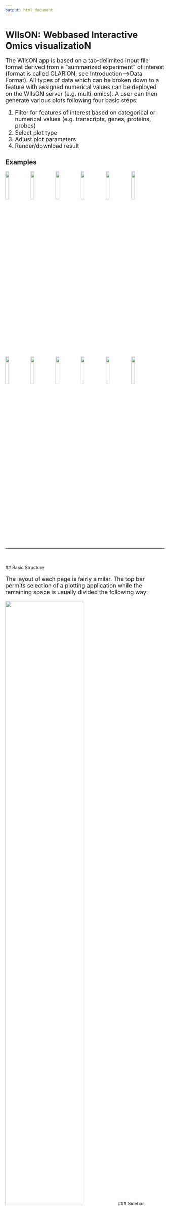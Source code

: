 ```yaml
---
output: html_document
---
```

<head>
 <style>
 img.example {
 width: 15%;
 height: 15%;
 }
 img.plot {
 width: 30%;
 height: 30%;
 float: left;
 margin-right: 20px;
 }
 .font {
 font-size: large;
 display: table;
 }
 p.plot {
 display: table;
 }
 hr {
 margin-top: 20px;
 margin-bottom: 50px;
 border-top: 2px solid;
 border-top-color: #CECECE;
 }
 </style>
</head>

# WIlsON: Webbased Interactive Omics visualizatioN

<p class="font" class="justify">
 The WIlsON app is based on a tab-delimited input file format derived from a "summarized experiment" of interest (format is called CLARION, see Introduction-->Data Format). All types of data which can be broken down to a feature with assigned numerical values can be deployed on the WIlsON server (e.g. multi-omics). A user can then generate various plots following four basic steps:</br>
 
 <ol class="font">
 <li>Filter for features of interest based on categorical or numerical values (e.g. transcripts, genes, proteins, probes)</li>
 <li>Select plot type</li>
 <li>Adjust plot parameters</li>
 <li>Render/download result</li>
 </ol>
</p>

## <a name="examples"></a> Examples

<img src="images/example_boxplot.png" class="example" />
<img src="images/example_barplot.png" class="example"/>
<img src="images/example_violinplot.png" class="example"/>
<img src="images/example_lineplot.png" class="example"/>
<img src="images/example_pca2.png" class="example"/>
<img src="images/example_global_corr_heatmap1.png" class="example"/>
<img src="images/example_global_corr_heatmap2.png" class="example"/>
<img src="images/example_scatterplot1.png" class="example"/>
<img src="images/example_scatterplot8.png" class="example"/>
<img src="images/example_scatterplot9.png" class="example"/>
<img src="images/example_heatmap4.png" class="example"/>
<img src="images/example_heatmap2.png" class="example"/>

<hr>
## <a name="basic_structure"></a> Basic Structure

<p class="font" class="justify">
 The layout of each page is fairly similar. The top bar permits selection of a plotting application while the remaining space is usually divided the following way:
</p>

<img src="images/layout.png" style="width: 70%; height: 70%"/>
### Sidebar
<p class="font">
 It shows the currently selected features as well as global parameters depending on the plot/filter.
</p>
### Options
<p class="font">
 These tabs provide access to several subsections:  plots, plot variants, filters or data tables. Tables contain the specific subset of data used for the plot.
</p>
### Plot area / result
<p class="font">
 This area will show the result of the current rendering/filtering: either a plot or the data as a table.
</p>
### Interface
<p class="font">
 The bottom interface contains most of the parameters defining a plot, including axis transformation, coloring etc.
</p>

<hr>
## <a name="feature_selection"></a> Feature Selection

<p class="font justify">
 As mentioned above, the first step of WILsON is to select the tab "Feature Selection" at the top menue. This allows to select a subset of data to be used for plotting by applying filtering steps (without filtering all features of the dataset will be plotted).
 The table at the top of the "Feature Selection" page displays the current selection. Several tabs located below the table are intended for filtering steps based on various criteria available per feature. WILsON supports a presorting for sample, condition, and contrasts among others.
 The "highlight" pane supports the creation of a subset of the selected features. The highlighted data can be used in certain plots which support highlighting (e.g. scatterplot) to either add a fixed color or labels.
 After filtering, plots of interest can be selected and generated via the tabs on top.
</p>

### Table
<img src="images/feature_selector_table.png"/>

<p class="font" class="justify">
 <i>This is an example on a dataset filtered for various criteria. Within the selected feature table browsing, sorting and selection is supported. Some cells are truncated due to long text blocks('...'): to display these data just hover over the specific cell.</i>
</p>

### Filter
<p class="font">
 Based on the columns content (textual, numeric) WIlsON's Feature Selector will provide appropriate filter interfaces to enable an efficient way to select data.
</p>

#### **Textual (Annotation)**
<img src="images/feature_selector_annotation_field.png"/>
<p class="font"><i>
 Annotations can be filtered by clicking a dropdown menu containing all available values. The filter box supports querying as well. 'Backspace' can be used to deselect prior selections.
</i>
</p>

#### **Numeric (Value)**
<img src="images/feature_selector_range_slider.png"/>
<p class="font"><i>
 This filter is intented to select a numeric range. The 'inner' or 'outer' options allows the definition of either the range within the set markers (inner) or outside of the marker (outer), which is also displayed trough the slider coloring. As the step size is scaled according to the spread of the data, editable value fields aside the slider can be utilized to change the minimum and maximum value (slider range is recalculated).
</i>
</p>

### Additional options
<p class="font">
 Once the data is filtered, the remaining subset of features is displayed in the table on top of the feature selection page (see table above). This selection can be narrowed down further by e.g. a keyword search field on the top right of the table. Additionally, manual selection of rows by marking is supported as well. Sorting on specific columns by clicking the <b>column title</b> can help to find specific features of interest. Once the table is sorted correctly, it can be filtered for a specific number of entries.
</p>

<img src="images/feature_selector_row_selector.png"/></br>
<p class="font">
<i>Specific <b>rows</b> (row numbers) can be selected from the feature table via the slider shown above, a powerful filter in combination with column sorting and numeric filtering on e.g. fold changes. This could be used to e.g. generate a list of the top 50 up and down regulated genes on chromosome 3.
</i>
</p>

<hr>
## <a name="plots"></a> Plots

### Gene View
<p class="font plot">
<img src="images/lineplot.png" class="plot"/>
 The Gene Viewer consists of multiple plot types including line-, box-, violin- & barplots. It supports the visualization and comparison of individual genes and/or conditions.
</p>

### Data Reduction
#### PCA (Principal Component Analysis)
<p class="font plot">
 <img src="images/example_pca2.png" class="plot"/>
 A PCA is used to get an overview on the variation of the data based on the selected features. By default the two dimensions with the highest variation are selected (PC1 and PC2) and presented in a two-dimensional scatterplot.
</p>

#### Global Correlation Heatmap
<p class="font plot">
 <img src="images/global_corr_heatmap.png" class="plot"/>
 Similar to the PCA, this plot will show the global clustering of samples or conditions based on the selected features. A distance matrix is created using one of various options (e.g. euclidean, pearson, spearman, etc.) and visualized by a heatmap.
</p>

### Scatterplot
<p class="font plot">
 <img src="images/scatterplot.png" class="plot"/>
 This plot illustrates the dependency of two (X/Y axes) or three (X/Y/color) attributes. It supports a density estimation (kernel smoothing) and trend lines. The axes to be displayed can be chosen among the numeric columns to e.g. create Volcano, MA, or other kinds of scatter plots. The scatterplot supports highlighting of a subset of data (feature selection, pane highlight).
</p>

### Heatmap
<p class="font plot">
 <img src="images/heatmap.png" class="plot"/>
 Various parameters permit the creation of highly customized heatmaps of the selected features. Among these are different kinds of clusterings, transformations (log2, log10, rlog, zscore), and color schemes. The Heatmap module supports interactive and static heatmaps.
</p>

<hr>
## <a name="interactivity"></a> Interactivity
<p class="font">
Thanks to the plotly package, several plots are available as an interactive version offering a range of additional options:
</p>

<ul class="font">
  <li>Zoom / pan plot (either via UI or directly in plot)</li>
  <li>Mouse-over popup text box containing information of the selected feature</li>
  <li>Download currently selected viewport</li>
</ul>

<p class="font">
<b>It should be noted that the plotly plot versions generate a higher computational load (slower) than the default ggplot2 versions.</b>
</br>
</p>
<img src="images/plotly_ui.png" width="50%" height="50%"/>

<hr>
## <a name="help"></a> Help

<p class="font">
 <ul class="font">
 <li>All plots include an interactive help section. Click on <img src="images/guide_button.png"/> for a step by step tour on how to use the current interface.</li>
 <li>Even more details are given with the <img src="images/help_button.png"/> symbols.</li>
 </ul>
</p>

<hr>
## <a name="use_cases"></a> Use Cases

### Case 1
<p class="font">
<b>Create a heatmap of significantly differentially expressed protein coding genes involved in BMP signaling pathway</b></br>
</br>
 Whenever planning a plot it is vital to filter the available features/values down to the required set. By default the whole dataset will be used, which might result in a non-sensical plot and a warning message.
</p>
<img src="images/case1_1_no_filter.png" width="70%" height="70%"/>

<p class="font">
 In order to filter, use the Feature Selection tab in a first step. For this example we want to filter for significantly differentially expressed genes, which is done on the <b>contrast</b> level. Set the following thresholds using inner/outer in combination with the range slider: log2 fold change less than -1 <b>or</b> greater than 1 <b>and</b>  adjusted p-value smaller than 0.01. As the latter might be difficult to select due to the tiny interval, change the max value of the slider using the box on the right side (essentially a zoom).
</p>
</p>
<img src="images/case1_2_contrast2.png" width="70%" height="70%"/>

<p class="font">
 In order to narrow down the selection further to <b>protein coding genes</b> involved in the <i>BMP signaling pathway</i>, select the <b>feature</b> level next and enter the desired annotation filters.
</p>
<img src="images/case1_2_feature.png" width="70%" height="70%"/>

<p class="font">
 Finally click the select button to apply all filters and create the subset of interest, leading to the table below.
</p>
<img src="images/case1_3_table.png" width="70%" height="70%"/>

<p class="font">
 Now with this preselction of features move on to the heatmap module (here not interactive). Select the <b>samples</b> of interest and click on the plot button.
</p>
<img src="images/case1_4_plot1.png"/>

<p class="font">
 The resulting plot is troubled by the large range of the values (0-7000) which can hinder the recognition of patterns. A row-wise z-score <b>Transformation</b> might help.
</p>
<img src="images/case1_4_plot2.png"/>

<p class="font">
 Since the z-score transformation leads to a diverging (2-sided: -x..0..+x) distribution of values, another color palette would be optimal. Set <b>Data distribution</b> to diverging and select the <i>spectral color</i> scheme. To simplify interpretation, a label should be set for the legend (e.g. z score).
</p>
<img src="images/case1_4_ui.png" width="70%" height="70%" style="margin-bottom:20px"/>
<img src="images/case1_4_plot3.png"/>

### Case 2
<p class="font">
<b>Plot Top15 most highly expressed genes, which are significantly differentially expressed, and involved in apoptosis</b></br>
</br>
To accomplish this task the first step is to create a suitable subset. Use the feature selector to filter for significant genes by setting the threshold of the multiple testing adjusted p-value (padj) to <= 0.01. This is done in the <b>contrast</b> level.
</p>
<img src="images/case2_1_pvalue.png"/>

<p class="font">
Further filter for the <i>apoptosis pathway</i> within the <b>feature</b> level.
</p>
<img src="images/case2_2_pathway.png"/>

<p class="font">
The following line plot shows the counts per condition per gene using a random order and including also genes with a low expression on average.
</p>
<img src="images/case2_3_lineplot.png" width="40%" height="40%"/>

<p class="font">
To only select genes with a relatively high expression, reorder the table by clicking the desired column name. In this case we reorder the table descending after the <b>baseMean</b> column (=average counts of both conditions). Furthermore the amount of features is limited to the top 15 with the slider below. Now the first 15 rows will be highlighted and are forwarded for plotting.
</p>
<img src="images/case2_4_fin_subset.png" style="margin-bottom:20px"/>
<img src="images/case2_5_lineplot.png" width="40%" height="40%"/>

### Case 3
<p class="font">
<b>Create scatterplot of non-coding RNAs including labeling of those with the most prominent up-regulation</b></br>
</br>
<b>Data set</b>: <i>RNAseq_Zhang_2015.se</i>. First select non-coding RNAs on the <b>feature</b> level: <b>Ensembl biotype</b> = <i>miRNA, lincRNA, antisense</i>. Then switch to the <b>Scatterplot/Simple Scatter</b> tab: choose the <b>X-axis</b> data to be type <i>condition</i>, column <i>wt</i>, transformation <i>log2</i>, and <b>Y-axis</b> data to be type <i>condition</i>, column <i>mt</i>, transformation <i>log2</i>. This will compare the mean normalized counts per condition of the selected non-coding RNAs.
</p>
<img src="images/case3_1_uncolored.png" width="40%" height="40%"/>

<p class="font">
In order to color the scatterplot by Log2FC please choose Z-axis to be type <b>contrast</b> and column <i>Unfitted Log2FoldChange (mt/wt)</i>. Furthermore set the <b>Color scheme</b> to <i>Diverging/BuWtRd</i>. The resulting plot shows RNAs up-regulated in the <i>mt</i> condition using red dots. But the colors are slightly pale and do not seem to be centered around 0.
</p>
<img src="images/case3_2_pale.png" width="40%" height="40%"/>

<p class="font">
Tick <b>Winsorize to upper/lower</b>, then set <b>Lower limit</b> to <i>-1</i> and <b>Upper limit</b> to <i>1</i> to modify the color palette range to be more intense and centered around 0.
</p>
<img src="images/case3_3_intense.png" width="40%" height="40%"/>

<p class="font">
Next please go back to the <b>Feature Selection</b> tab and switch from the Data to the <b>Highlight</b> sub-tab to select a subset of features to be labeled inside the plot. Open the <b>contrast</b> level and select <b>BaseMean</b> <i>>= 100</i> and <b>Unfitted Log2FoldChange (mt/wt)</b> <i>>= 0.5</i> to get RNAs with a certain minimum expression and up-regulated in the mutant. Now switch to the <b>Scatterplot/Simple Scatter</b> tab again and set the <b>Highlight/Label Selected Features</b> on the side bar to <i>Mark</i>. Furthermore change <b>Select label column</b> to <i>Ensembl gene</i> to use the gene symbol for display as a label.
</p>
<img src="images/case3_4_label.png" width="40%" height="40%"/>



</br><hr>
## <a name="contact_license"></a> Contact and License
<p class="font" class="justify">
</br>
Wilson was created by Hendrik Schultheis, Jens Preussner, Carsten Kuenne, and Mario Looso.
</br></br>
Bioinformatics Core Unit, Max Planck Institute for Heart and Lung Research, Bad Nauheim, Germany.
</br></br>
Copyright (C) 2017. This project is licensed under the MIT license.
</br></br>
The source code for the modular Wilson R package is available on <a href="https://github.molgen.mpg.de/loosolab/wilson">Github.</a>
</br>
The source code for the Wilson application implementing that package is available on <a href="https://github.molgen.mpg.de/loosolab/wilson-apps">Github.</a>
</br>
The container for the Wilson application ist available on <a href="https://hub.docker.com/r/loosolab/wilson/">Docker.</a>
</p>
